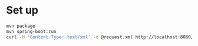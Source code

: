 # Set up

```sh
mvn package
mvn spring-boot:run
curl -H 'Content-Type: text/xml' -d @request.xml http://localhost:8080/ws
```
